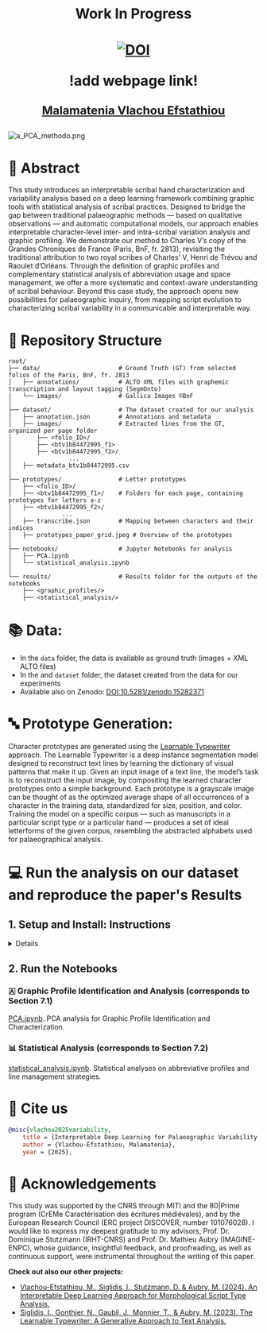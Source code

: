 # <p align="center"> Work In Progress <p/>

# <p align="center"> [![DOI](https://zenodo.org/badge/971354555.svg)](https://doi.org/10.5281/zenodo.15297707) </p> <p align="center"> !add webpage link! </p> <p align="center"> <sub> [Malamatenia Vlachou Efstathiou](https://malamatenia.github.io/)</sub> </p>

![a_PCA_methodo.png](./.media/a_PCA_methodo.png)


# 💬 Abstract 
This study introduces an interpretable scribal hand characterization and variability analysis based on a deep learning framework combining graphic tools with statistical analysis of scribal practices. Designed to bridge the gap between traditional palaeographic methods — based on qualitative observations — and automatic computational models, our approach enables interpretable character-level inter- and intra-scribal variation analysis and graphic profiling. We demonstrate our method to Charles V’s copy of the Grandes Chroniques de France (Paris, BnF, fr. 2813), revisiting the traditional attribution to two royal scribes of Charles’ V, Henri de Trévou and Raoulet d’Orléans. Through the definition of graphic profiles and complementary statistical analysis of abbreviation usage and space management, we offer a more systematic and context-aware understanding of scribal behaviour. Beyond this case study, the approach opens new possibilities for palaeographic inquiry, from mapping script evolution to characterizing scribal variability in a communicable and interpretable way.

# 🧬 Repository Structure

```
root/
├── data/                      # Ground Truth (GT) from selected folios of the Paris, BnF, fr. 2813 
│   ├── annotations/           # ALTO XML files with graphemic transcription and layout tagging (SegmOnto)
│   └── images/                # Gallica Images ©BnF
│
├── dataset/                   # The dataset created for our analysis
│   ├── annotation.json        # Annotations and metadata
│   ├── images/                # Extracted lines from the GT, organized per page folder
│       ├── <folio_ID>/
│       ├── <btv1b84472995_f1>
│       ├── <btv1b84472995_f2>/
│                ...             
│   ├── metadata_btv1b84472995.csv 
│
├── prototypes/                # Letter prototypes
│   ├── <folio_ID>/
│   ├── <btv1b84472995_f1>/    # Folders for each page, containing prototypes for letters a-z
│   ├── <btv1b84472995_f2>/
│              ...
│   ├── transcribe.json        # Mapping between characters and their indices
│   ├── prototypes_paper_grid.jpeg # Overview of the prototypes 
│
├── notebooks/                 # Jupyter Notebooks for analysis
│   ├── PCA.ipynb
│   └── statistical_analysis.ipynb
│
└── results/                   # Results folder for the outputs of the notebooks
    ├── <graphic_profiles/>
    ├── <statistical_analysis/> 
```

# 📚 Data: 
- In the ```data``` folder, the data is available as ground truth (images + XML ALTO files) 
- In the and ```dataset``` folder, the dataset created from the data for our experiments
- Available also on Zenodo: [DOI:10.5281/zenodo.15282371](https://doi.org/10.5281/zenodo.15282371)

# 🔤 Prototype Generation: 

Character prototypes are generated using the [Learnable Typewriter](https://learnable-typewriter.github.io/) approach. The Learnable Typewriter is a deep instance segmentation model designed to reconstruct text lines by learning the dictionary of visual patterns that make it up. Given an input image of a text line, the model’s task is to reconstruct the input image, by compositing the learned character prototypes onto a simple background. Each prototype is a grayscale image can be thought of as the optimized average shape of all occurrences of a character in the training data, standardized for size, position, and color. Training the model on a specific corpus — such as manuscripts in a particular script type or a particular hand — produces a set of ideal letterforms of the given corpus, resembling the abstracted alphabets used for palaeographical analysis.

# 💻 Run the analysis on our dataset and reproduce the paper's Results

## 1. Setup and Install: Instructions

<details>
    
Before executing the Jupyter notebooks, you need to ensure the following dependencies are installed on your system.

1. System Requirements

Make sure you have the following installed:

- git
- python (Make sure it's at least version 3.x)
- pip (for installations)
- venv (for creating virtual environments)
- LaTeX style (for rendering figures and plots in a LaTeX-style)

for LaTeX style installation:

    If you're on **Linux**, install the necessary LaTeX packages with the following commands:
    
    ```bash
    sudo apt update
    sudo apt install texlive-latex-base dvipng cm-super
    sudo apt install texlive-fonts-extra
    ```
    
    For Windows, you can install MiKTeX by downloading it from [here](https://miktex.org/download), and make sure to enable the option “Install missing packages on-the-fly” during the installation process.

2. Clone the Repository
    
```bash
git clone <palaeographic-variability-analysis-chroniques-fr-2813>
cd <palaeographic-variability-analysis-chroniques-fr-2813>
```

3. Set Up Your Virtual Environment
    
If using venv: 
    
```bash
python -m venv <env-name>
source <env-name>/bin/activate (on Linux)
<env-name>\Scripts\activate (on Windows)
```

If using conda: 

```bash
conda create --name your_env_name python=3.x
conda activate your_env_name
```

4. Install Required Python Packages
    
```bash
pip install -r requirements.txt
```

5. Set Up Jupyter Kernel

```bash
python -m ipykernel install --user --name=your_env_name --display-name "Python (your_env_name)"
```

6. Launch Jupyter Notebook
  
```bash
jupyter notebook
```

</details>

##  2. Run the Notebooks

### 🇦 Graphic Profile Identification and Analysis (corresponds to Section 7.1) 
    
[PCA.ipynb](https://github.com/malamatenia/hand-variability-analysis/blob/8eadfdb4b95a999561a8626d5d7c9add724976ba/notebooks/PCA.ipynb). PCA analysis for Graphic Profile Identification and Characterization. 
    
### 📊 Statistical Analysis (corresponds to Section 7.2) 
[statistical_analysis.ipynb](https://github.com/malamatenia/hand-variability-analysis/blob/8eadfdb4b95a999561a8626d5d7c9add724976ba/notebooks/statistical_analysis.ipynb). Statistical analyses on abbreviative profiles and line management         strategies.


# 📝 Cite us

```bibtex
@misc{vlachou2025variability,
    title = {Interpretable Deep Learning for Palaeographic Variability Analysis; revisiting the scribal hands of Charles V’ Grandes Chroniques de France (Paris, BnF, fr., 2813)},
    author = {Vlachou-Efstathiou, Malamatenia},
    year = {2025},
```

# 🙏 Acknowledgements
This study was supported by the CNRS through MITI and the 80|Prime program (CrEMe Caractérisation des écritures médiévales), and by the European Research Council (ERC project DISCOVER, number 101076028).  I would like to express my deepest gratitude to my advisors, Prof. Dr. Dominique Stutzmann (IRHT-CNRS) and Prof. Dr. Mathieu Aubry (IMAGINE-ENPC), whose guidance, insightful feedback, and proofreading, as well as continuous support, were instrumental throughout the writing of this paper.

**Check out also our other projects:**
- [Vlachou-Efstathiou, M., Siglidis, I., Stutzmann, D. & Aubry, M. (2024). An Interpretable Deep Learning Approach for Morphological Script Type Analysis.](https://learnable-handwriter.github.io/)
- [Siglidis, I., Gonthier, N., Gaubil, J., Monnier, T., & Aubry, M. (2023). The Learnable Typewriter: A Generative Approach to Text Analysis.](https://imagine.enpc.fr/~siglidii/learnable-typewriter/)


